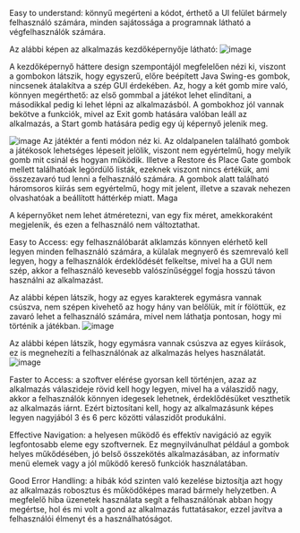 Easy to understand: könnyű megérteni a kódot, érthető a UI felület bármely felhasználó számára, minden sajátossága a programnak látható a végfelhasználók számára.

Az alábbi képen az alkalmazás kezdőképernyője látható:
![image](https://user-images.githubusercontent.com/79679983/169164390-7c16e7a6-9b47-4d5f-ad83-ad9c3793b7d0.png)

A kezdőképernyő háttere design szempontájól megfelelően nézi ki, viszont a gombokon látszik, hogy egyszerű, előre beépített Java Swing-es gombok, nincsenek átalakítva a szép GUI érdekében. Az, hogy a két gomb mire való, könnyen megérthető: az első gommbal a játékot lehet elindítani, a másodikkal pedig ki lehet lépni az alkalmazásból.
A gombokhoz jól vannak bekötve a funkciók, mivel az Exit gomb hatására valóban leáll az alkalmazás, a Start gomb hatására pedig egy új képernyő jelenik meg.

![image](https://user-images.githubusercontent.com/79679983/169165576-dd9f37fb-d16b-4f56-ba1f-73f1f1b5b5fd.png)
Az játéktér a fenti módon néz ki. Az oldalpanelen található gombok a játékosok lehetséges lépeseit jelölik, viszont nem egyértelmű, hogy melyik gomb mit csinál és hogyan működik. Illetve a Restore és Place Gate gombok mellett találhatóak legördülő listák, ezeknek viszont nincs értékük, ami összezavaró tud lenni a felhasználó számára. A gombok alatt található háromsoros kiírás sem egyértelmű, hogy mit jelent, illetve a szavak nehezen olvashatóak a beállított háttérkép miatt.
Maga 

A képernyőket nem lehet átméretezni, van egy fix méret, amekkoraként megjelenik, és ezen a felhasználó nem változtathat. 

Easy to Access: egy felhasználóbarát alklamzás könnyen elérhető kell legyen minden felhasználó számára, a külalak megnyerő és szemrevaló kell legyen, hogy a felhasználók érdeklődését felkeltse, mivel ha a GUI nem szép, akkor a felhasználó kevesebb valószínűséggel fogja hosszú távon használni az alkalmazást.

Az alábbi képen látszik, hogy az egyes karakterek egymásra vannak csúszva, nem szépen kivehető az hogy hány van belőlük, mit ír fölöttük, ez zavaró lehet a felhasználó számára, mivel nem láthatja pontosan, hogy mi történik a játékban.
![image](https://user-images.githubusercontent.com/79679983/169163365-ee25a2be-98cf-4f05-a8e3-79bacc321b41.png)

Az alábbi képen látszik, hogy egymásra vannak csúszva az egyes kiírások, ez is megnehezíti a felhasználónak az alkalmazás helyes használatát.
![image](https://user-images.githubusercontent.com/79679983/169166297-8f1f6083-b1be-4ce1-b529-658ed679d6d9.png)

Faster to Access: a szoftver elérése gyorsan kell történjen, azaz az alkalmazás válaszideje rövid kell hogy legyen, mivel ha a válaszidő nagy, akkor a felhasználók könnyen idegesek lehetnek, érdeklődésüket veszthetik az alkalmazás iárnt. Ezért biztosítani kell, hogy az alkalmazásunk képes legyen nagyjából 3 és 6 perc közötti válaszidőt produkálni.

Effective Navigation: a helyesen működő és effektív navigáció az egyik legfontosabb eleme egy szoftvernek. Ez megnyilvánulhat például a gombok helyes műkődésében, jó belső összekötés alkalmazásában, az informatív menü elemek vagy a jól működő kereső funkciók használatában.

Good Error Handling: a hibák kód szinten való kezelése biztosítja azt hogy az alkalmazás robosztus és működőképes marad bármely helyzetben. A megfelelő hiba üzenetek használata segít a felhasználónak abban hogy megértse, hol és mi volt a gond az alkalmazás futtatásakor, ezzel javítva a felhasználói élmenyt és a használhatóságot.
